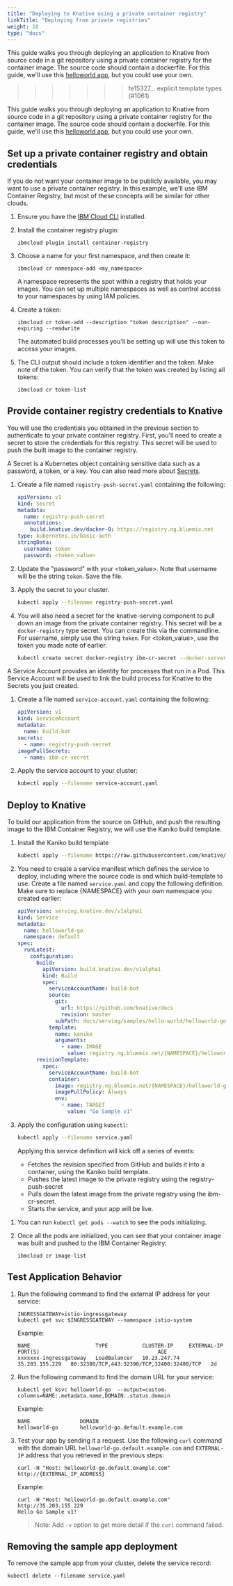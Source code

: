 ```yaml
---
title: "Deploying to Knative using a private container registry"
linkTitle: "Deploying from private registries"
weight: 10
type: "docs"
---
```


This guide walks you through deploying an application to Knative from source
code in a git repository using a private container registry for the container
image. The source code should contain a dockerfile. For this guide, we'll use
this [helloworld app](./samples/hello-world/helloworld-go), but you could use
your own.

> > > > > > > fe15327... explicit template types (#1061)

This guide walks you through deploying an application to Knative from source
code in a git repository using a private container registry for the container
image. The source code should contain a dockerfile. For this guide, we'll use
this [helloworld app](./samples/hello-world/helloworld-go), but you could use
your own.

## Set up a private container registry and obtain credentials

If you do not want your container image to be publicly available, you may want
to use a private container registry. In this example, we'll use IBM Container
Registry, but most of these concepts will be similar for other clouds.

1. Ensure you have the
   [IBM Cloud CLI](https://cloud.ibm.com/docs/cli/reference/ibmcloud/download_cli.html#install_use)
   installed.

1. Install the container registry plugin:

   ```
   ibmcloud plugin install container-registry
   ```

1. Choose a name for your first namespace, and then create it:

   ```
   ibmcloud cr namespace-add <my_namespace>
   ```

   A namespace represents the spot within a registry that holds your images. You
   can set up multiple namespaces as well as control access to your namespaces
   by using IAM policies.

1. Create a token:

   ```
   ibmcloud cr token-add --description "token description" --non-expiring --readwrite
   ```

   The automated build processes you'll be setting up will use this token to
   access your images.

1. The CLI output should include a token identifier and the token. Make note of
   the token. You can verify that the token was created by listing all tokens:

   ```
   ibmcloud cr token-list
   ```

## Provide container registry credentials to Knative

You will use the credentials you obtained in the previous section to
authenticate to your private container registry. First, you'll need to create a
secret to store the credentials for this registry. This secret will be used to
push the built image to the container registry.

A Secret is a Kubernetes object containing sensitive data such as a password, a
token, or a key. You can also read more about
[Secrets](https://kubernetes.io/docs/concepts/configuration/secret/).

1. Create a file named `registry-push-secret.yaml` containing the following:

   ```yaml
   apiVersion: v1
   kind: Secret
   metadata:
     name: registry-push-secret
     annotations:
       build.knative.dev/docker-0: https://registry.ng.bluemix.net
   type: kubernetes.io/basic-auth
   stringData:
     username: token
     password: <token_value>
   ```

1. Update the "password" with your <token_value>. Note that username will be the
   string `token`. Save the file.

1. Apply the secret to your cluster.

   ```bash
   kubectl apply --filename registry-push-secret.yaml
   ```

1. You will also need a secret for the knative-serving component to pull down an
   image from the private container registry. This secret will be a
   `docker-registry` type secret. You can create this via the commandline. For
   username, simply use the string `token`. For <token_value>, use the token you
   made note of earlier.

   ```bash
   kubectl create secret docker-registry ibm-cr-secret --docker-server=https://registry.ng.bluemix.net --docker-username=token --docker-password=<token_value>
   ```

A Service Account provides an identity for processes that run in a Pod. This
Service Account will be used to link the build process for Knative to the
Secrets you just created.

1. Create a file named `service-account.yaml` containing the following:

   ```yaml
   apiVersion: v1
   kind: ServiceAccount
   metadata:
     name: build-bot
   secrets:
     - name: registry-push-secret
   imagePullSecrets:
     - name: ibm-cr-secret
   ```

1. Apply the service account to your cluster:

   ```bash
   kubectl apply --filename service-account.yaml
   ```

## Deploy to Knative

To build our application from the source on GitHub, and push the resulting image
to the IBM Container Registry, we will use the Kaniko build template.

1. Install the Kaniko build template

   ```bash
   kubectl apply --filename https://raw.githubusercontent.com/knative/build-templates/master/kaniko/kaniko.yaml
   ```

1. You need to create a service manifest which defines the service to deploy,
   including where the source code is and which build-template to use. Create a
   file named `service.yaml` and copy the following definition. Make sure to
   replace {NAMESPACE} with your own namespace you created earlier:

   ```yaml
   apiVersion: serving.knative.dev/v1alpha1
   kind: Service
   metadata:
     name: helloworld-go
     namespace: default
   spec:
     runLatest:
       configuration:
         build:
           apiVersion: build.knative.dev/v1alpha1
           kind: Build
           spec:
             serviceAccountName: build-bot
             source:
               git:
                 url: https://github.com/knative/docs
                 revision: master
               subPath: docs/serving/samples/hello-world/helloworld-go
             template:
               name: kaniko
               arguments:
                 - name: IMAGE
                   value: registry.ng.bluemix.net/{NAMESPACE}/helloworld-go:latest
         revisionTemplate:
           spec:
             serviceAccountName: build-bot
             container:
               image: registry.ng.bluemix.net/{NAMESPACE}/helloworld-go:latest
               imagePullPolicy: Always
               env:
                 - name: TARGET
                   value: "Go Sample v1"
   ```

1. Apply the configuration using `kubectl`:

   ```bash
   kubectl apply --filename service.yaml
   ```

   Applying this service definition will kick off a series of events:

   - Fetches the revision specified from GitHub and builds it into a container,
     using the Kaniko build template.
   - Pushes the latest image to the private registry using the
     registry-push-secret
   - Pulls down the latest image from the private registry using the
     ibm-cr-secret.
   - Starts the service, and your app will be live.

1) You can run `kubectl get pods --watch` to see the pods initializing.

1) Once all the pods are initialized, you can see that your container image was
   built and pushed to the IBM Container Registry:

   ```
   ibmcloud cr image-list
   ```

## Test Application Behavior

1. Run the following command to find the external IP address for your service:

   ```shell
   INGRESSGATEWAY=istio-ingressgateway
   kubectl get svc $INGRESSGATEWAY --namespace istio-system
   ```

   Example:

   ```shell
   NAME                     TYPE           CLUSTER-IP     EXTERNAL-IP      PORT(S)                                      AGE
   xxxxxxx-ingressgateway   LoadBalancer   10.23.247.74   35.203.155.229   80:32380/TCP,443:32390/TCP,32400:32400/TCP   2d
   ```

1. Run the following command to find the domain URL for your service:

   ```shell
   kubectl get ksvc helloworld-go  --output=custom-columns=NAME:.metadata.name,DOMAIN:.status.domain
   ```

   Example:

   ```shell
   NAME                DOMAIN
   helloworld-go       helloworld-go.default.example.com
   ```

1. Test your app by sending it a request. Use the following `curl` command with
   the domain URL `helloworld-go.default.example.com` and `EXTERNAL-IP` address
   that you retrieved in the previous steps:

   ```shell
   curl -H "Host: helloworld-go.default.example.com" http://{EXTERNAL_IP_ADDRESS}
   ```

   Example:

   ```shell
   curl -H "Host: helloworld-go.default.example.com" http://35.203.155.229
   Hello Go Sample v1!
   ```

   > Note: Add `-v` option to get more detail if the `curl` command failed.

## Removing the sample app deployment

To remove the sample app from your cluster, delete the service record:

```shell
kubectl delete --filename service.yaml
```
